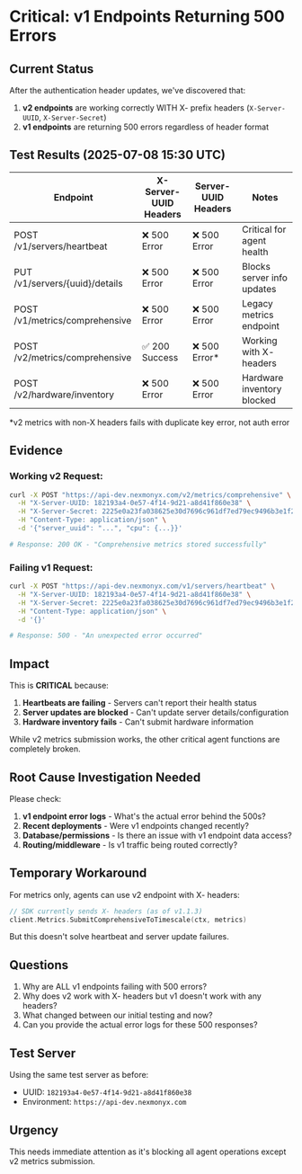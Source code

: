 # Critical: v1 Endpoints Returning 500 Errors

## Current Status

After the authentication header updates, we've discovered that:

1. **v2 endpoints** are working correctly WITH X- prefix headers (`X-Server-UUID`, `X-Server-Secret`)
2. **v1 endpoints** are returning 500 errors regardless of header format

## Test Results (2025-07-08 15:30 UTC)

| Endpoint | X-Server-UUID Headers | Server-UUID Headers | Notes |
|----------|----------------------|---------------------|-------|
| POST /v1/servers/heartbeat | ❌ 500 Error | ❌ 500 Error | Critical for agent health |
| PUT /v1/servers/{uuid}/details | ❌ 500 Error | ❌ 500 Error | Blocks server info updates |
| POST /v1/metrics/comprehensive | ❌ 500 Error | ❌ 500 Error | Legacy metrics endpoint |
| POST /v2/metrics/comprehensive | ✅ 200 Success | ❌ 500 Error* | Working with X- headers |
| POST /v2/hardware/inventory | ❌ 500 Error | ❌ 500 Error | Hardware inventory blocked |

*v2 metrics with non-X headers fails with duplicate key error, not auth error

## Evidence

### Working v2 Request:
```bash
curl -X POST "https://api-dev.nexmonyx.com/v2/metrics/comprehensive" \
  -H "X-Server-UUID: 182193a4-0e57-4f14-9d21-a8d41f860e38" \
  -H "X-Server-Secret: 2225e0a23fa038625e30d7696c961df7ed79ec9496b3e1f2748886e7bfbfb7f8" \
  -H "Content-Type: application/json" \
  -d '{"server_uuid": "...", "cpu": {...}}'

# Response: 200 OK - "Comprehensive metrics stored successfully"
```

### Failing v1 Request:
```bash
curl -X POST "https://api-dev.nexmonyx.com/v1/servers/heartbeat" \
  -H "X-Server-UUID: 182193a4-0e57-4f14-9d21-a8d41f860e38" \
  -H "X-Server-Secret: 2225e0a23fa038625e30d7696c961df7ed79ec9496b3e1f2748886e7bfbfb7f8" \
  -H "Content-Type: application/json" \
  -d '{}'

# Response: 500 - "An unexpected error occurred"
```

## Impact

This is **CRITICAL** because:
1. **Heartbeats are failing** - Servers can't report their health status
2. **Server updates are blocked** - Can't update server details/configuration
3. **Hardware inventory fails** - Can't submit hardware information

While v2 metrics submission works, the other critical agent functions are completely broken.

## Root Cause Investigation Needed

Please check:
1. **v1 endpoint error logs** - What's the actual error behind the 500s?
2. **Recent deployments** - Were v1 endpoints changed recently?
3. **Database/permissions** - Is there an issue with v1 endpoint data access?
4. **Routing/middleware** - Is v1 traffic being routed correctly?

## Temporary Workaround

For metrics only, agents can use v2 endpoint with X- headers:
```go
// SDK currently sends X- headers (as of v1.1.3)
client.Metrics.SubmitComprehensiveToTimescale(ctx, metrics)
```

But this doesn't solve heartbeat and server update failures.

## Questions

1. Why are ALL v1 endpoints failing with 500 errors?
2. Why does v2 work with X- headers but v1 doesn't work with any headers?
3. What changed between our initial testing and now?
4. Can you provide the actual error logs for these 500 responses?

## Test Server

Using the same test server as before:
- UUID: `182193a4-0e57-4f14-9d21-a8d41f860e38`
- Environment: `https://api-dev.nexmonyx.com`

## Urgency

This needs immediate attention as it's blocking all agent operations except v2 metrics submission.